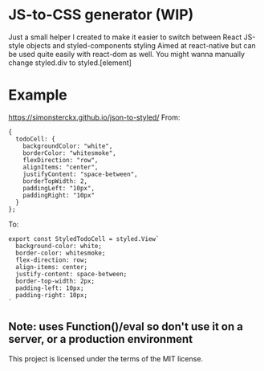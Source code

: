 # JS-to-CSS generator (WIP)

Just a small helper I created to make it easier to switch between React JS-style objects and styled-components styling
Aimed at react-native but can be used quite easily with react-dom as well.
You might wanna manually change styled.div to styled.[element]

# Example

https://simonsterckx.github.io/json-to-styled/
From:

```
{
  todoCell: {
    backgroundColor: "white",
    borderColor: "whitesmoke",
    flexDirection: "row",
    alignItems: "center",
    justifyContent: "space-between",
    borderTopWidth: 2,
    paddingLeft: "10px",
    paddingRight: "10px"
  }
};
```

To:

```
export const StyledTodoCell = styled.View`
  background-color: white;
  border-color: whitesmoke;
  flex-direction: row;
  align-items: center;
  justify-content: space-between;
  border-top-width: 2px;
  padding-left: 10px;
  padding-right: 10px;
`
```

## Note: uses Function()/eval so don't use it on a server, or a production environment

This project is licensed under the terms of the MIT license.

